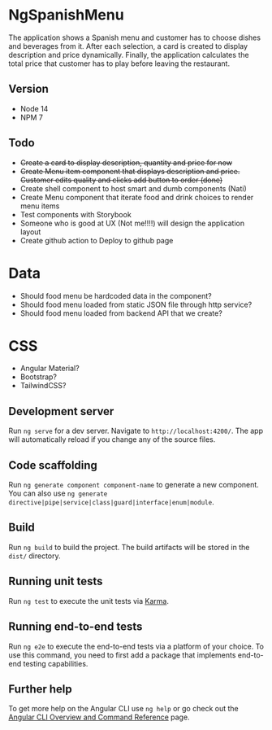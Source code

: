 # NgSpanishMenu

The application shows a Spanish menu and customer has to choose dishes and beverages from it. After each selection, a card is created to display description and price dynamically. Finally, the application calculates the total price that customer has to play before leaving the restaurant.

## Version

- Node 14
- NPM 7

## Todo

- ~~Create a card to display description, quantity and price for now~~
- ~~Create Menu item component that displays description and price. Customer edits quality and clicks add button to order (done)~~
- Create shell component to host smart and dumb components (Nati)
- Create Menu component that iterate food and drink choices to render menu items
- Test components with Storybook
- Someone who is good at UX (Not me!!!!) will design the application layout
- Create github action to Deploy to github page

# Data

- Should food menu be hardcoded data in the component?
- Should food menu loaded from static JSON file through http service?
- Should food menu loaded from backend API that we create?

# CSS

- Angular Material?
- Bootstrap?
- TailwindCSS?

## Development server

Run `ng serve` for a dev server. Navigate to `http://localhost:4200/`. The app will automatically reload if you change any of the source files.

## Code scaffolding

Run `ng generate component component-name` to generate a new component. You can also use `ng generate directive|pipe|service|class|guard|interface|enum|module`.

## Build

Run `ng build` to build the project. The build artifacts will be stored in the `dist/` directory.

## Running unit tests

Run `ng test` to execute the unit tests via [Karma](https://karma-runner.github.io).

## Running end-to-end tests

Run `ng e2e` to execute the end-to-end tests via a platform of your choice. To use this command, you need to first add a package that implements end-to-end testing capabilities.

## Further help

To get more help on the Angular CLI use `ng help` or go check out the [Angular CLI Overview and Command Reference](https://angular.io/cli) page.
